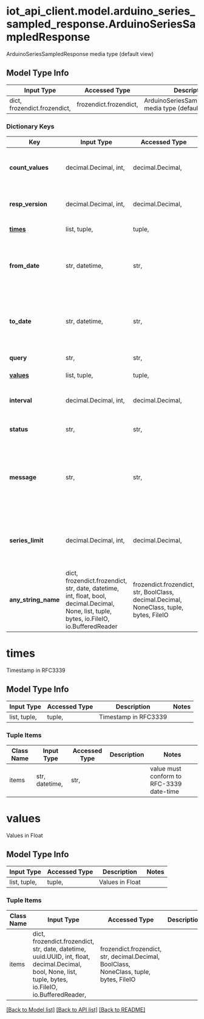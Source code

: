 # iot_api_client.model.arduino_series_sampled_response.ArduinoSeriesSampledResponse

ArduinoSeriesSampledResponse media type (default view)

## Model Type Info
Input Type | Accessed Type | Description | Notes
------------ | ------------- | ------------- | -------------
dict, frozendict.frozendict,  | frozendict.frozendict,  | ArduinoSeriesSampledResponse media type (default view) | 

### Dictionary Keys
Key | Input Type | Accessed Type | Description | Notes
------------ | ------------- | ------------- | ------------- | -------------
**count_values** | decimal.Decimal, int,  | decimal.Decimal,  | Total number of values in the array &#x27;values&#x27; | value must be a 64 bit integer
**resp_version** | decimal.Decimal, int,  | decimal.Decimal,  | Response version | value must be a 64 bit integer
**[times](#times)** | list, tuple,  | tuple,  | Timestamp in RFC3339 | 
**from_date** | str, datetime,  | str,  | From date | value must conform to RFC-3339 date-time
**to_date** | str, datetime,  | str,  | To date | value must conform to RFC-3339 date-time
**query** | str,  | str,  | Query of for the data | 
**[values](#values)** | list, tuple,  | tuple,  | Values in Float | 
**interval** | decimal.Decimal, int,  | decimal.Decimal,  | Resolution in seconds | value must be a 64 bit integer
**status** | str,  | str,  | Status of the response | 
**message** | str,  | str,  | If the response is different than &#x27;ok&#x27; | [optional] if omitted the server will use the default value of ""
**series_limit** | decimal.Decimal, int,  | decimal.Decimal,  | Maximum number of values returned after data aggregation, if any | [optional] value must be a 64 bit integer
**any_string_name** | dict, frozendict.frozendict, str, date, datetime, int, float, bool, decimal.Decimal, None, list, tuple, bytes, io.FileIO, io.BufferedReader | frozendict.frozendict, str, BoolClass, decimal.Decimal, NoneClass, tuple, bytes, FileIO | any string name can be used but the value must be the correct type | [optional]

# times

Timestamp in RFC3339

## Model Type Info
Input Type | Accessed Type | Description | Notes
------------ | ------------- | ------------- | -------------
list, tuple,  | tuple,  | Timestamp in RFC3339 | 

### Tuple Items
Class Name | Input Type | Accessed Type | Description | Notes
------------- | ------------- | ------------- | ------------- | -------------
items | str, datetime,  | str,  |  | value must conform to RFC-3339 date-time

# values

Values in Float

## Model Type Info
Input Type | Accessed Type | Description | Notes
------------ | ------------- | ------------- | -------------
list, tuple,  | tuple,  | Values in Float | 

### Tuple Items
Class Name | Input Type | Accessed Type | Description | Notes
------------- | ------------- | ------------- | ------------- | -------------
items | dict, frozendict.frozendict, str, date, datetime, uuid.UUID, int, float, decimal.Decimal, bool, None, list, tuple, bytes, io.FileIO, io.BufferedReader,  | frozendict.frozendict, str, decimal.Decimal, BoolClass, NoneClass, tuple, bytes, FileIO |  | 

[[Back to Model list]](../../README.md#documentation-for-models) [[Back to API list]](../../README.md#documentation-for-api-endpoints) [[Back to README]](../../README.md)

